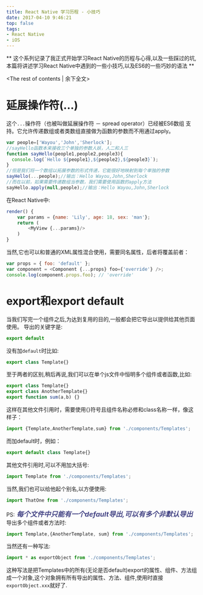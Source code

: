 ```yaml
---
title: React Native 学习历程 - 小技巧
date: 2017-04-10 9:46:21
top: false
tags:
- React Native
- iOS
---
```

** 这个系列记录了我正式开始学习React Native的历程与心得,以及一些踩过的坑,本篇将讲述学习React Native中遇到的一些小技巧,以及ES6的一些巧妙的语法 **
<!-- more -->
<The rest of contents | 余下全文>

# 延展操作符(...)

这个`...`操作符（也被叫做延展操作符 － spread operator）已经被ES6数组 支持。它允许传递数组或者类数组直接做为函数的参数而不用通过apply。

```js
var people=['Wayou','John','Sherlock'];
//sayHello函数本来接收三个单独的参数人妖，人二和人三
function sayHello(people1,people2,people3){
  console.log(`Hello ${people1},${people2},${people3}`);
}
//但是我们将一个数组以拓展参数的形式传递，它能很好地映射到每个单独的参数
sayHello(...people);//输出：Hello Wayou,John,Sherlock 
//而在以前，如果需要传递数组当参数，我们需要使用函数的apply方法
sayHello.apply(null,people);//输出：Hello Wayou,John,Sherlock
```
在React Native中:

```js
render() {
    var params = {name: 'Lily', age: 18, sex: 'man'};
    return (
        <MyView {...params}/>
    )
}
```

当然,它也可以和普通的XML属性混合使用，需要同名属性，后者将覆盖前者：

```js
var props = { foo: 'default' };
var component = <Component {...props} foo={'override'} />;
console.log(component.props.foo); // 'override'
```

# export和export default
当我们写完一个组件之后,为达到复用的目的,一般都会把它导出以提供给其他页面使用。
导出的关键字是:

```js
export default
```
没有加`default`时比如:

```js
export class Template{}
```
至于两者的区别,稍后再说,我们可以在单个js文件中恒明多个组件或者函数,比如:

```js
export class Template{}
export class AnotherTemplate{}
export function sum(a,b) {}
```
这样在其他文件引用时，需要使用{}符号且组件名称必修和class名称一样，像这样子：

```js
import {Template,AnotherTemplate,sum} from './components/Templates';
```
而加default时，例如：

```js
export default class Template{}
```
其他文件引用时,可以不用加大括号:

```js
import Template from './components/Templates';
```
当然,我们也可以给他起个别名,以方便使用:

```js
import ThatOne from './components/Templates';
```
PS:<font size = '4' color = '#464686'> ___每个文件中只能有一个default导出,可以有多个非默认导出___ </font>
导出多个组件或者方法时:

```js
import Template,{AnotherTemplate, sum} from './components/Templates';
```
当然还有一种写法:

```js
import * as exportObject from './components/Templates';
```
这种写法是把Templates中的所有(无论是否default)export的属性、组件、方法组成一个对象,这个对象拥有所有导出的属性、方法、组件,使用时直接`exportObject.xxx`就好了.


